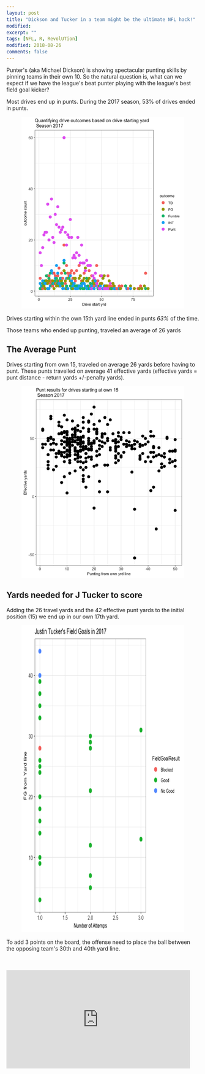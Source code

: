 ```yaml
---
layout: post
title: "Dickson and Tucker in a team might be the ultimate NFL hack!"
modified:
excerpt: ""
tags: [NFL, R, RevolUTion]
modified: 2018-08-26
comments: false
---
```



Punter's (aka Michael Dickson) is showing spectacular punting skills by pinning teams in their own 10. So the natural question is, what can we expect if we have the league's beat punter playing with the league's best field goal kicker?


Most drives end up in punts. During the 2017 season, 53% of drives ended in punts.

<p> 
<figure>
     <img src="/images/punter/outcome_plot.png" width="600" height="500">
    <figcaption></figcaption>
</figure>

Drives starting within the own 15th yard line ended in punts *63%* of the time.

Those teams who ended up punting, traveled an average of 26 yards

## The Average Punt

Drives starting from own 15, traveled on average 26 yards before having to punt. These punts travelled on average 41 effective yards (effective yards = punt distance - return yards +/-penalty yards). 

<p> 
<figure>
     <img src="/images/punter/effective_punt.png" width="700" height="500">
    <figcaption></figcaption>
</figure>
     

## Yards needed for J Tucker to score

Adding the 26 travel yards and the 42 effective punt yards to the initial position (15) we end up in our own 17th yard. 


<figure>
     <img src="/images/punter/justin_tucker_goals.png" width="800" height="800">
    <figcaption></figcaption>
</figure>




To add 3 points on the board, the offense need to place the ball between the opposing team's 30th and 40th yard line. 


<br>
<br>

<iframe src="https://giphy.com/embed/ToMjGpKniGqRNLGBrhu" width="480" height="256" frameBorder="0" class="giphy-embed" allowFullScreen></iframe><p><a href="https://giphy.com/gifs/jim-carrey-dumb-and-dumber-so-youre-telling-me-theres-a-chance-ToMjGpKniGqRNLGBrhu"></a></p>
 
